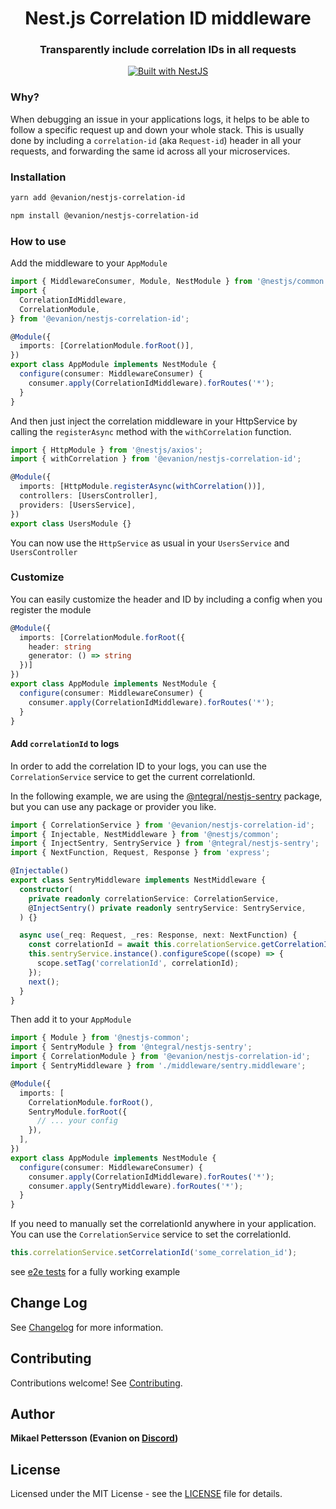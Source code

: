 <h1 align="center">Nest.js Correlation ID middleware</h1>

<h3 align="center">Transparently include correlation IDs in all requests</h3>

<div align="center">
  <a href="https://nestjs.com" target="_blank">
    <img src="https://img.shields.io/badge/built%20with-NestJs-red.svg" alt="Built with NestJS">
  </a>
</div>

### Why?

When debugging an issue in your applications logs, it helps to be able to follow a specific request up and down your whole stack. This is usually done by including a `correlation-id` (aka `Request-id`) header in all your requests, and forwarding the same id across all your microservices.

### Installation

```bash
yarn add @evanion/nestjs-correlation-id
```

```bash
npm install @evanion/nestjs-correlation-id
```

### How to use

Add the middleware to your `AppModule`

```ts
import { MiddlewareConsumer, Module, NestModule } from '@nestjs/common';
import {
  CorrelationIdMiddleware,
  CorrelationModule,
} from '@evanion/nestjs-correlation-id';

@Module({
  imports: [CorrelationModule.forRoot()],
})
export class AppModule implements NestModule {
  configure(consumer: MiddlewareConsumer) {
    consumer.apply(CorrelationIdMiddleware).forRoutes('*');
  }
}
```

And then just inject the correlation middleware in your HttpService by calling the `registerAsync` method with the `withCorrelation` function.

```ts
import { HttpModule } from '@nestjs/axios';
import { withCorrelation } from '@evanion/nestjs-correlation-id';

@Module({
  imports: [HttpModule.registerAsync(withCorrelation())],
  controllers: [UsersController],
  providers: [UsersService],
})
export class UsersModule {}
```

You can now use the `HttpService` as usual in your `UsersService` and `UsersController`

### Customize

You can easily customize the header and ID by including a config when you register the module

```ts
@Module({
  imports: [CorrelationModule.forRoot({
    header: string
    generator: () => string
  })]
})
export class AppModule implements NestModule {
  configure(consumer: MiddlewareConsumer) {
    consumer.apply(CorrelationIdMiddleware).forRoutes('*');
  }
}
```

#### Add `correlationId` to logs

In order to add the correlation ID to your logs, you can use the `CorrelationService` service to get the current correlationId.

In the following example, we are using the [@ntegral/nestjs-sentry](https://github.com/ntegral/nestjs-sentry) package, but you can use any package or provider you like.

```ts
import { CorrelationService } from '@evanion/nestjs-correlation-id';
import { Injectable, NestMiddleware } from '@nestjs/common';
import { InjectSentry, SentryService } from '@ntegral/nestjs-sentry';
import { NextFunction, Request, Response } from 'express';

@Injectable()
export class SentryMiddleware implements NestMiddleware {
  constructor(
    private readonly correlationService: CorrelationService,
    @InjectSentry() private readonly sentryService: SentryService,
  ) {}

  async use(_req: Request, _res: Response, next: NextFunction) {
    const correlationId = await this.correlationService.getCorrelationId();
    this.sentryService.instance().configureScope((scope) => {
      scope.setTag('correlationId', correlationId);
    });
    next();
  }
}
```

Then add it to your `AppModule`

```ts
import { Module } from '@nestjs-common';
import { SentryModule } from '@ntegral/nestjs-sentry';
import { CorrelationModule } from '@evanion/nestjs-correlation-id';
import { SentryMiddleware } from './middleware/sentry.middleware';

@Module({
  imports: [
    CorrelationModule.forRoot(),
    SentryModule.forRoot({
      // ... your config
    }),
  ],
})
export class AppModule implements NestModule {
  configure(consumer: MiddlewareConsumer) {
    consumer.apply(CorrelationIdMiddleware).forRoutes('*');
    consumer.apply(SentryMiddleware).forRoutes('*');
  }
}
```

If you need to manually set the correlationId anywhere in your application. You can use the `CorrelationService` service to set the correlationId.

```ts
this.correlationService.setCorrelationId('some_correlation_id');
```

see [e2e tests](/test) for a fully working example

## Change Log

See [Changelog](CHANGELOG.md) for more information.

## Contributing

Contributions welcome! See [Contributing](CONTRIBUTING.md).

## Author

**Mikael Pettersson (Evanion on [Discord](https://discord.gg/G7Qnnhy))**

## License

Licensed under the MIT License - see the [LICENSE](LICENSE) file for details.
